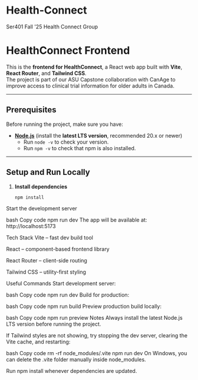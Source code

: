 # Health-Connect
Ser401 Fall '25 Health Connect Group
#  HealthConnect Frontend

This is the **frontend for HealthConnect**, a React web app built with **Vite**, **React Router**, and **Tailwind CSS**.  
The project is part of our ASU Capstone collaboration with CanAge to improve access to clinical trial information for older adults in Canada.

---

##  Prerequisites

Before running the project, make sure you have:

- **[Node.js](https://nodejs.org/)** (install the **latest LTS version**, recommended 20.x or newer)  
  - Run `node -v` to check your version.  
  - Run `npm -v` to check that npm is also installed.

---

##  Setup and Run Locally

1. **Install dependencies**
   ```bash
   npm install
Start the development server

bash
Copy code
npm run dev
The app will be available at:
http://localhost:5173


Tech Stack
 Vite – fast dev build tool

React – component-based frontend library

React Router – client-side routing

Tailwind CSS – utility-first styling

Useful Commands
Start development server:

bash
Copy code
npm run dev
Build for production:

bash
Copy code
npm run build
Preview production build locally:

bash
Copy code
npm run preview
 Notes
Always install the latest Node.js LTS version before running the project.

If Tailwind styles are not showing, try stopping the dev server, clearing the Vite cache, and restarting:

bash
Copy code
rm -rf node_modules/.vite
npm run dev
On Windows, you can delete the .vite folder manually inside node_modules.

Run npm install whenever dependencies are updated.
